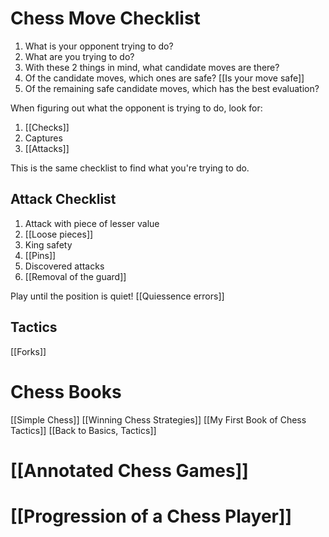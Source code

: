 # Chess Move Checklist
1. What is your opponent trying to do?
2. What are you trying to do?
3. With these 2 things in mind, what candidate moves are there?
4. Of the candidate moves, which ones are safe? [[Is your move safe]]
5. Of the remaining safe candidate moves, which has the best evaluation?

When figuring out what the opponent is trying to do, look for:
1. [[Checks]]
2. Captures
3. [[Attacks]]

This is the same checklist to find what you're trying to do.

## Attack Checklist
1. Attack with piece of lesser value
2. [[Loose pieces]]
3. King safety
4. [[Pins]]
5. Discovered attacks
6. [[Removal of the guard]]

Play until the position is quiet! [[Quiessence errors]]

## Tactics
[[Forks]]

# Chess Books
[[Simple Chess]]
[[Winning Chess Strategies]]
[[My First Book of Chess Tactics]]
[[Back to Basics, Tactics]]

# [[Annotated Chess Games]]

# [[Progression of a Chess Player]]